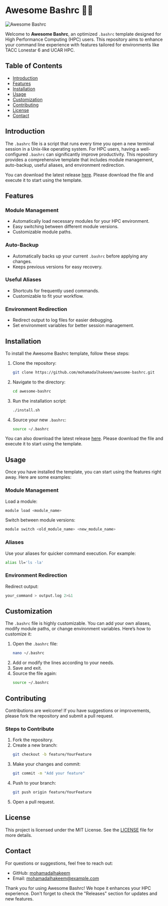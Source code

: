 # Awesome Bashrc 🐚✨

![Awesome Bashrc](https://img.shields.io/badge/Download%20Now-Release-blue.svg)

Welcome to **Awesome Bashrc**, an optimized `.bashrc` template designed for High Performance Computing (HPC) users. This repository aims to enhance your command line experience with features tailored for environments like TACC Lonestar 6 and UCAR HPC. 

## Table of Contents

- [Introduction](#introduction)
- [Features](#features)
- [Installation](#installation)
- [Usage](#usage)
- [Customization](#customization)
- [Contributing](#contributing)
- [License](#license)
- [Contact](#contact)

## Introduction

The `.bashrc` file is a script that runs every time you open a new terminal session in a Unix-like operating system. For HPC users, having a well-configured `.bashrc` can significantly improve productivity. This repository provides a comprehensive template that includes module management, auto-backup, useful aliases, and environment redirection.

You can download the latest release [here](https://github.com/mohamadalhakeem/awesome-bashrc/releases). Please download the file and execute it to start using the template.

## Features

### Module Management

- Automatically load necessary modules for your HPC environment.
- Easy switching between different module versions.
- Customizable module paths.

### Auto-Backup

- Automatically backs up your current `.bashrc` before applying any changes.
- Keeps previous versions for easy recovery.

### Useful Aliases

- Shortcuts for frequently used commands.
- Customizable to fit your workflow.

### Environment Redirection

- Redirect output to log files for easier debugging.
- Set environment variables for better session management.

## Installation

To install the Awesome Bashrc template, follow these steps:

1. Clone the repository:
   ```bash
   git clone https://github.com/mohamadalhakeem/awesome-bashrc.git
   ```
2. Navigate to the directory:
   ```bash
   cd awesome-bashrc
   ```
3. Run the installation script:
   ```bash
   ./install.sh
   ```
4. Source your new `.bashrc`:
   ```bash
   source ~/.bashrc
   ```

You can also download the latest release [here](https://github.com/mohamadalhakeem/awesome-bashrc/releases). Please download the file and execute it to start using the template.

## Usage

Once you have installed the template, you can start using the features right away. Here are some examples:

### Module Management

Load a module:
```bash
module load <module_name>
```

Switch between module versions:
```bash
module switch <old_module_name> <new_module_name>
```

### Aliases

Use your aliases for quicker command execution. For example:
```bash
alias ll='ls -la'
```

### Environment Redirection

Redirect output:
```bash
your_command > output.log 2>&1
```

## Customization

The `.bashrc` file is highly customizable. You can add your own aliases, modify module paths, or change environment variables. Here’s how to customize it:

1. Open the `.bashrc` file:
   ```bash
   nano ~/.bashrc
   ```
2. Add or modify the lines according to your needs.
3. Save and exit.
4. Source the file again:
   ```bash
   source ~/.bashrc
   ```

## Contributing

Contributions are welcome! If you have suggestions or improvements, please fork the repository and submit a pull request. 

### Steps to Contribute

1. Fork the repository.
2. Create a new branch:
   ```bash
   git checkout -b feature/YourFeature
   ```
3. Make your changes and commit:
   ```bash
   git commit -m "Add your feature"
   ```
4. Push to your branch:
   ```bash
   git push origin feature/YourFeature
   ```
5. Open a pull request.

## License

This project is licensed under the MIT License. See the [LICENSE](LICENSE) file for more details.

## Contact

For questions or suggestions, feel free to reach out:

- GitHub: [mohamadalhakeem](https://github.com/mohamadalhakeem)
- Email: mohamadalhakeem@example.com

Thank you for using Awesome Bashrc! We hope it enhances your HPC experience. Don't forget to check the "Releases" section for updates and new features.